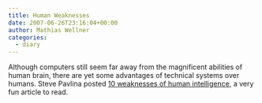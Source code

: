 ```yaml
---
title: Human Weaknesses
date: 2007-06-26T23:16:04+00:00
author: Mathias Wellner
categories:
  - diary
---
```

Although computers still seem far away from the magnificent abilities of human brain, there are yet some advantages of technical systems over humans. Steve Pavlina posted [10 weaknesses of human intelligence](http://www.stevepavlina.com/blog/2007/06/10-weaknesses-of-human-intelligence/), a very fun article to read.